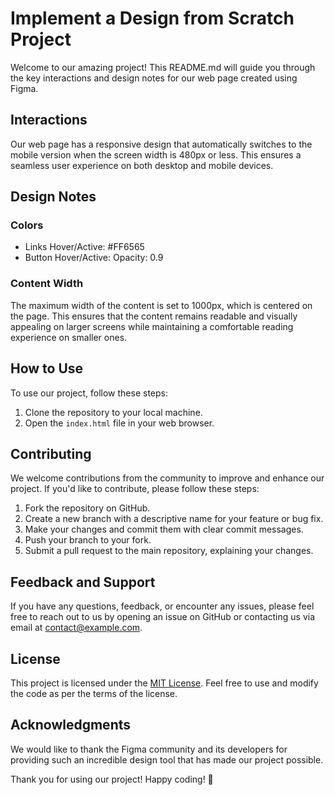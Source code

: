 # Implement a Design from Scratch Project

Welcome to our amazing project! This README.md will guide you through the key interactions and design notes for our web page created using Figma.

## Interactions

Our web page has a responsive design that automatically switches to the mobile version when the screen width is 480px or less. This ensures a seamless user experience on both desktop and mobile devices.

## Design Notes

### Colors

- Links Hover/Active: #FF6565
- Button Hover/Active: Opacity: 0.9

### Content Width

The maximum width of the content is set to 1000px, which is centered on the page. This ensures that the content remains readable and visually appealing on larger screens while maintaining a comfortable reading experience on smaller ones.

## How to Use

To use our project, follow these steps:

1. Clone the repository to your local machine.
2. Open the `index.html` file in your web browser.

## Contributing

We welcome contributions from the community to improve and enhance our project. If you'd like to contribute, please follow these steps:

1. Fork the repository on GitHub.
2. Create a new branch with a descriptive name for your feature or bug fix.
3. Make your changes and commit them with clear commit messages.
4. Push your branch to your fork.
5. Submit a pull request to the main repository, explaining your changes.

## Feedback and Support

If you have any questions, feedback, or encounter any issues, please feel free to reach out to us by opening an issue on GitHub or contacting us via email at [contact@example.com](mailto:contact@example.com).

## License

This project is licensed under the [MIT License](LICENSE). Feel free to use and modify the code as per the terms of the license.

## Acknowledgments

We would like to thank the Figma community and its developers for providing such an incredible design tool that has made our project possible.

Thank you for using our project! Happy coding! 🚀